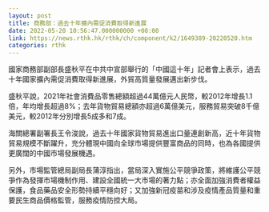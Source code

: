 ```yaml
---
layout: post
title: 商務部：過去十年擴內需促消費取得新進展
date: 2022-05-20 10:56:47.000000000 +08:00
link: https://news.rthk.hk/rthk/ch/component/k2/1649389-20220520.htm
categories: rthk
---
```


國家商務部副部長盛秋平在中共中宣部舉行的「中國這十年」記者會上表示，過去十年國家擴內需促消費取得新進展，外貿高質量發展邁出新步伐。

盛秋平說，2021年社會消費品零售總額超過44萬億元人民幣，較2012年增長1.1倍，年均增長超過8%；去年貨物貿易總額亦超過6萬億美元，服務貿易突破8千億美元，較2012年分別增長5成多和7成。

海關總署副署長王令浚說，過去十年國家貨物貿易進出口量連創新高，近十年貨物貿易規模不斷躍升，充分體現中國向全球市場提供豐富商品的同時，也為各國提供更廣闊的中國市場發展機遇。

另外，市場監管總局副局長蒲淳指出，當局深入實施公平競爭政策，將維護公平競爭作為發揮市場機制作用、建設全國統一大市場的著力點；亦全面加強消費者權益保護，食品藥品安全形勢持續平穩向好；又加強新冠疫苗和涉及疫情產品質量和重要民生商品價格監管，服務疫情防控大局。
